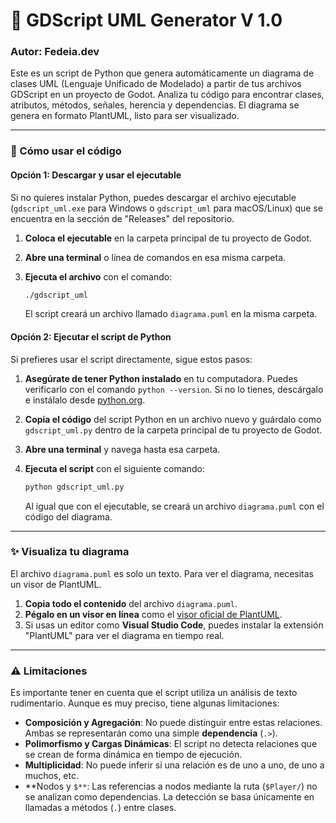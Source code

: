 # 🤖 GDScript UML Generator V 1.0

### **Autor: Fedeia.dev**

Este es un script de Python que genera automáticamente un diagrama de clases UML (Lenguaje Unificado de Modelado) a partir de tus archivos GDScript en un proyecto de Godot. Analiza tu código para encontrar clases, atributos, métodos, señales, herencia y dependencias. El diagrama se genera en formato PlantUML, listo para ser visualizado.

---

### **🚀 Cómo usar el código**

#### **Opción 1: Descargar y usar el ejecutable**

Si no quieres instalar Python, puedes descargar el archivo ejecutable (`gdscript_uml.exe` para Windows o `gdscript_uml` para macOS/Linux) que se encuentra en la sección de "Releases" del repositorio.

1.  **Coloca el ejecutable** en la carpeta principal de tu proyecto de Godot.
2.  **Abre una terminal** o línea de comandos en esa misma carpeta.
3.  **Ejecuta el archivo** con el comando:

    ```bash
    ./gdscript_uml
    ```

    El script creará un archivo llamado `diagrama.puml` en la misma carpeta.

#### **Opción 2: Ejecutar el script de Python**

Si prefieres usar el script directamente, sigue estos pasos:

1.  **Asegúrate de tener Python instalado** en tu computadora. Puedes verificarlo con el comando `python --version`. Si no lo tienes, descárgalo e instálalo desde [python.org](https://www.python.org/).
2.  **Copia el código** del script Python en un archivo nuevo y guárdalo como `gdscript_uml.py` dentro de la carpeta principal de tu proyecto de Godot.
3.  **Abre una terminal** y navega hasta esa carpeta.
4.  **Ejecuta el script** con el siguiente comando:

    ```bash
    python gdscript_uml.py
    ```

    Al igual que con el ejecutable, se creará un archivo `diagrama.puml` con el código del diagrama.

---

### **✨ Visualiza tu diagrama**

El archivo `diagrama.puml` es solo un texto. Para ver el diagrama, necesitas un visor de PlantUML.

1.  **Copia todo el contenido** del archivo `diagrama.puml`.
2.  **Pégalo en un visor en línea** como el [visor oficial de PlantUML](http://www.plantuml.com/plantuml/uml/).
3.  Si usas un editor como **Visual Studio Code**, puedes instalar la extensión "PlantUML" para ver el diagrama en tiempo real.

---

### **⚠️ Limitaciones**

Es importante tener en cuenta que el script utiliza un análisis de texto rudimentario. Aunque es muy preciso, tiene algunas limitaciones:

* **Composición y Agregación**: No puede distinguir entre estas relaciones. Ambas se representarán como una simple **dependencia** (`.>`).
* **Polimorfismo y Cargas Dinámicas**: El script no detecta relaciones que se crean de forma dinámica en tiempo de ejecución.
* **Multiplicidad**: No puede inferir si una relación es de uno a uno, de uno a muchos, etc.
* **Nodos y `$**`: Las referencias a nodos mediante la ruta (`$Player/`) no se analizan como dependencias. La detección se basa únicamente en llamadas a métodos (`.`) entre clases.